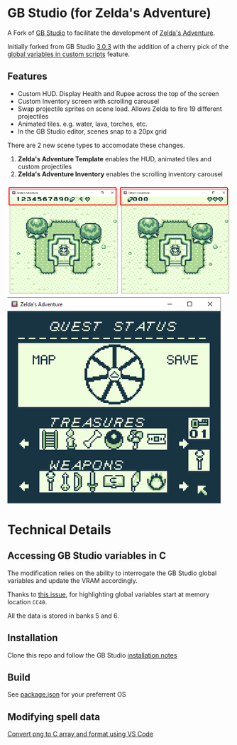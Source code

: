 # GB Studio (for Zelda's Adventure)

A Fork of [GB Studio](https://github.com/chrismaltby/gb-studio) to facilitate the development of [Zelda's Adventure](https://github.com/john-lay/zeldas-adventure).

Initially forked from GB Studio [3.0.3](https://github.com/chrismaltby/gb-studio/releases/tag/v3.1.0) with the addition of a cherry pick of the [global variables in custom scripts](https://github.com/chrismaltby/gb-studio/pull/1143) feature.

## Features
* Custom HUD. Display Health and Rupee across the top of the screen
* Custom Inventory screen with scrolling carousel
* Swap projectile sprites on scene load. Allows Zelda to fire 19 different projectiles
* Animated tiles. e.g. water, lava, torches, etc.
* In the GB Studio editor, scenes snap to a 20px grid

There are 2 new scene types to accomodate these changes.
1. __Zelda's Adventure Template__ enables the HUD, animated tiles and custom projectiles
2. __Zelda's Adventure Inventory__ enables the scrolling inventory carousel

![Zelda's Adventure HUD](za-hud.png)
![Zelda's Adventure Inventory](za-inventory.gif)

# Technical Details
## Accessing GB Studio variables in C

The modification relies on the ability to interrogate the GB Studio global variables and update the VRAM accordingly.

Thanks to [this issue](https://github.com/chrismaltby/gb-studio/issues/540), for highlighting global variables start at memory location `CC40`.

All the data is stored in banks 5 and 6.

## Installation
Clone this repo and follow the GB Studio [installation notes](https://github.com/chrismaltby/gb-studio/blob/develop/README.md#installation)

## Build
See [package.json](https://github.com/john-lay/gb-studio/blob/develop/package.json#L14-L17) for your preferrent OS

## Modifying spell data
[Convert png to C array and format using VS Code](https://github.com/john-lay/gb-studio/blob/develop/appData/src/gb/src/core/zeldasSpellData.c#L13-L22)
